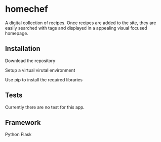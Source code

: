# homechef
A digital collection of recipes. Once recipes are added to the site, they are easily searched with tags and displayed in a appealing visual focused homepage.

## Installation
Download the repository

Setup a virtual virutal environment

Use pip to install the required libraries

## Tests
Currently there are no test for this app.


## Framework
Python
Flask
